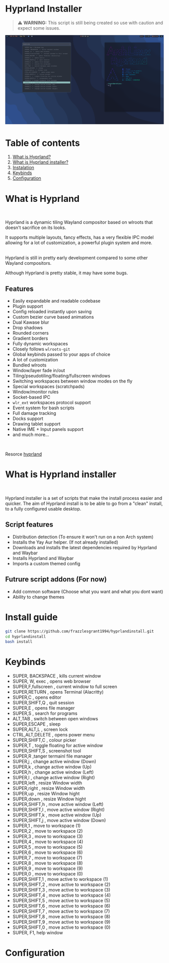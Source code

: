 # Hyprland Installer

 > :warning: **WARNING:** This script is still being created so use with caution and expect some issues. 

![Screenshot](https://github.com/frazzlesgrant1994/hyprlandinstall/blob/main/screenshots/Screenshot1.png)

# Table of contents
1. [What is Hyprland?](#about)
2. [What is Hyprland installer?](#aboutinstall)
3. [Instalation](#instalation)
4. [Keybinds](#keybinds)
5. [Configuration](#config)



# What is Hyprland <a name="about">

<br>

Hyprland is a dynamic tiling Wayland compositor based on wlroots that doesn't sacrifice on its looks.

It supports multiple layouts, fancy effects, has a very flexible IPC model allowing for a lot of customization, a powerful plugin system and more.
<br>
<br>

Hyprland is still in pretty early development compared to some other Wayland compositors.

Although Hyprland is pretty stable, it may have some bugs.

## Features

- Easily expandable and readable codebase
- Plugin support
- Config reloaded instantly upon saving
- Custom bezier curve based animations
- Dual Kawase blur
- Drop shadows
- Rounded corners
- Gradient borders
- Fully dynamic workspaces
- Closely follows `wlroots-git`
- Global keybinds passed to your apps of choice
- A lot of customization
- Bundled wlroots
- Window/layer fade in/out
- Tiling/pseudotiling/floating/fullscreen windows
- Switching workspaces between window modes on the fly
- Special workspaces (scratchpads)
- Window/monitor rules
- Socket-based IPC
- `wlr_ext` workspaces protocol support
- Event system for bash scripts
- Full damage tracking
- Docks support
- Drawing tablet support
- Native IME + Input panels support
- and much more...
<br>

Resorce [hyprland](https://github.com/hyprwm/Hyprland)


# What is Hyprland installer <a name="aboutinstall">
<br>

Hyprland installer is a set of scripts that make the install process easier and quicker. 
The aim of Hyprland install is to be able to go from a "clean" install, to a fully 
configured usable desktop.  

## Script features

- Distribution detection (To ensure it won't run on a non Arch system)
- Installs the Yay Aur helper. (If not already installed)
- Downloads and installs the latest dependencies required by Hyprland and Waybar
- Installs Hyprland and Waybar 
- Imports a custom themed config


## Futrure script addons (For now)

- Add common software (Choose what you want and what you dont want)
- Ability to change themes





# Install guide <a name="instalation">

```bash
git clone https://github.com/frazzlesgrant1994/hyprlandinstall.git
cd hyprlandinstall
bash install
```


# Keybinds <a name="keybinds">

- SUPER, BACKSPACE , kills current window
- SUPER, W, exec , opens web browser
- SUPER,F,fullscreen , current window to full screen
- SUPER,RETURN , opens Terminal (Alacritty)
- SUPER,C , opens editor   
- SUPER,SHIFT,Q , quit session
- SUPER,E , opens file manager
- SUPER,S , search for programs
- ALT,TAB , switch between open windows
- SUPER,ESCAPE , sleep
- SUPER,ALT,L , screen lock
- CTRL,ALT,DELETE , opens power menu
- SUPER,SHIFT,C , colour picker
- SUPER,T , toggle floating for active window
- SUPER,SHIFT,S , screenshot tool
- SUPER,R ,tanger termainl file manager
- SUPER,j , change active window (Down)
- SUPER,k , change active window (Up)
- SUPER,h , change active window (Left)
- SUPER,l , change active window (Right)
- SUPER,left , resize Window width
- SUPER,right , resize Window width
- SUPER,up , resize Window hight
- SUPER,down , resize Window hight
- SUPER,SHIFT,h , move active window (Left)
- SUPER,SHIFT,l , move active window (Right)
- SUPER,SHIFT,k , move active window (Up)
- SUPER,SHIFT,j , move active window (Down)
- SUPER,1 , move to workspace (1)
- SUPER,2 , move to workspace (2)
- SUPER,3 , move to workspace (3)
- SUPER,4 , move to workspace (4)
- SUPER,5 , move to workspace (5)
- SUPER,6 , move to workspace (6)
- SUPER,7 , move to workspace (7)
- SUPER,8 , move to workspace (8)
- SUPER,9 , move to workspace (9)
- SUPER,0 , move to workspace (0)
- SUPER,SHIFT,1 , move active to workspace (1)
- SUPER,SHIFT,2 , move active to workspace (2)
- SUPER,SHIFT,3 , move active to workspace (3)
- SUPER,SHIFT,4 , move active to workspace (4)
- SUPER,SHIFT,5 , move active to workspace (5)
- SUPER,SHIFT,6 , move active to workspace (6)
- SUPER,SHIFT,7 , move active to workspace (7)
- SUPER,SHIFT,8 , move active to workspace (8)
- SUPER,SHIFT,9 , move active to workspace (9)
- SUPER,SHIFT,0 , move active to workspace (0)
- SUPER, F1, help window


# Configuration <a name="config" >


